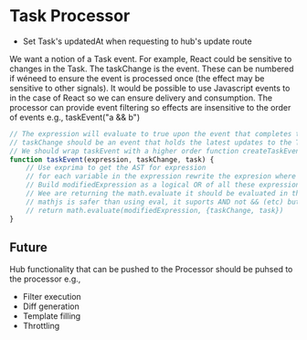 # Task Processor

* Set Task's updatedAt when requesting to hub's update route

We want a notion of a Task event. For example, React could be sensitive to changes in the Task. The taskChange is the event. These can be numbered if wéneed to ensure the event is processed once (the effect may be sensitive to other signals). It would be possible to use Javascript events to in the case of React so we can ensure delivery and consumption. The processor can provide event filtering so effects are insensitive to the order of events e.g., taskEvent("a && b") 

```javascript
// The expression will evaluate to true upon the event that completes the expression
// taskChange should be an event that holds the latest updates to the Task
// We should wrap taskEvent with a higher order function createTaskEvent then user only need call taskEvent without needing to pass in taskChnage and task each time. 
function taskEvent(expression, taskChange, task) {
    // Use exprima to get the AST for expression
    // for each variable in the expression rewrite the expresion where that variable is refered to as taskChange.variable while the other variables are task.variable
    // Build modifiedExpression as a logical OR of all these expression rewrites
    // Wee are returning the math.evaluate it should be evaluated in the context of where the function was called
    // mathjs is safer than using eval, it suports AND not && (etc) but we can rewrite && as AND during the rewrite step above.
    // return math.evaluate(modifiedExpression, {taskChange, task}) 
}
```


## Future
Hub functionality that can be pushed to the Processor should be puhsed to the processor e.g.,
* Filter execution
* Diff generation
* Template filling
* Throttling

 